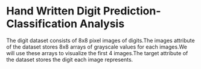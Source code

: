 # Hand Written Digit Prediction- Classification Analysis
The digit dataset consists of 8x8 pixel images of digits.The images attribute of the dataset stores 8x8 arrays of grayscale values for each images.We will use these arrays to visualize the first 4 images.The target attribute of the dataset stores the digit each image represents.
